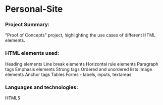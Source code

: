 # Personal-Site

### Project Summary:
  "Proof of Concepts" project, highlighting the use cases of different HTML elements.
### HTML elements used:
  Heading elements
  Line break elements
  Horizontal rule elements
  Paragraph tags
  Emphasis elements
  Strong tags
  Ordered and unordered lists
  Image elements
  Anchor tags
  Tables
  Forms - labels, inputs, textareas
### Languages and technologies:
  HTML5
